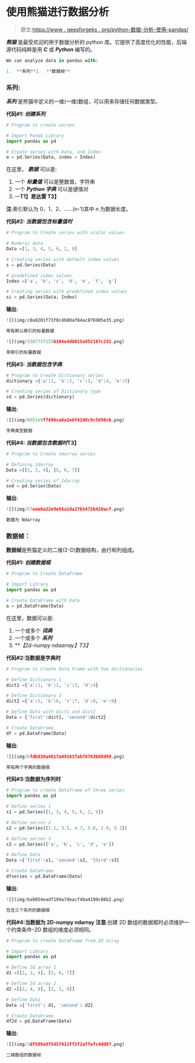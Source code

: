 # 使用熊猫进行数据分析

> 原文:[https://www . geesforgeks . org/python-数据-分析-使用-pandas/](https://www.geeksforgeeks.org/python-data-analysis-using-pandas/)

***熊猫*** 是最受欢迎的用于数据分析的 python 库。它提供了高度优化的性能，后端源代码纯粹是用 ***C*** 或 ***Python*** 编写的。

```py
We can analyze data in pandas with:

1.  **系列**2.  **数据帧** 
```

### 系列:

***系列*** 是熊猫中定义的一维(一维)数组，可以用来存储任何数据类型。

**代码#1: *创建系列***

```py
# Program to create series

# Import Panda Library
import pandas as pd  

# Create series with Data, and Index
a = pd.Series(Data, index = Index)  
```

在这里， ***数据*** 可以是:

1.  一个 ***标量值*** 可以是整数值，字符串
2.  一个 ***Python 字典*** 可以是键值对
3.  一**T1】恩达雷 T3】**

**注**:索引默认为 0、1、2、……(n-1)其中 n 为数据长度。

**代码#2: *当数据包含标量值时***

```py
# Program to Create series with scalar values 

# Numeric data
Data =[1, 3, 4, 5, 6, 2, 9]  

# Creating series with default index values
s = pd.Series(Data)    

# predefined index values
Index =['a', 'b', 'c', 'd', 'e', 'f', 'g'] 

# Creating series with predefined index values
si = pd.Series(Data, Index) 
```

**输出**:

```py
![](img/c8a9201f73f8c4b80af84ac876905e35.png)

带有默认索引的标量数据

![](img/3387737155b104e4d6015a952167c232.png)

带索引的标量数据

```

**代码#3: *当数据包含字典***

```py
# Program to Create Dictionary series
dictionary ={'a':1, 'b':2, 'c':3, 'd':4, 'e':5} 

# Creating series of Dictionary type
sd = pd.Series(dictionary) 
```

**输出**:

```py
![](img/0951e9f7496ce6a2e6f42d8c9c5690cb.png)

字典类型数据

```

**代码#4: *当数据包含数据时*T3】**

```py
# Program to Create ndarray series

# Defining 2darray
Data =[[2, 3, 4], [5, 6, 7]]  

# Creating series of 2darray
snd = pd.Series(Data)    
```

**输出**:

```py
![](img/57eae8a22e9e56a1da27b5472b420acf.png)

数据为 Ndarray

```

### 数据帧：

**数据帧**是熊猫定义的二维(2-D)数据结构，由行和列组成。

**代码#1: *创建数据框***

```py
# Program to Create DataFrame

# Import Library
import pandas as pd   

# Create DataFrame with Data
a = pd.DataFrame(Data)  
```

在这里，数据可以是:

1.  一个或多个 ***词典***
2.  一个或多个 ***系列***
3.  ***【2d-numpy ndaarray】*T3】**

**代码#2:当数据是字典时**

```py
# Program to Create Data Frame with two dictionaries

# Define Dictionary 1
dict1 ={'a':1, 'b':2, 'c':3, 'd':4}   

# Define Dictionary 2     
dict2 ={'a':5, 'b':6, 'c':7, 'd':8, 'e':9} 

# Define Data with dict1 and dict2
Data = {'first':dict1, 'second':dict2} 

# Create DataFrame 
df = pd.DataFrame(Data)  
```

**输出**:

```py
![](img/6fdb836a4817a491637ab76763b08d99.png)

带有两个字典的数据框

```

**代码#3:当数据为序列时**

```py
# Program to create Dataframe of three series 
import pandas as pd

# Define series 1
s1 = pd.Series([1, 3, 4, 5, 6, 2, 9])   

# Define series 2       
s2 = pd.Series([1.1, 3.5, 4.7, 5.8, 2.9, 9.3]) 

# Define series 3
s3 = pd.Series(['a', 'b', 'c', 'd', 'e'])     

# Define Data
Data ={'first':s1, 'second':s2, 'third':s3} 

# Create DataFrame
dfseries = pd.DataFrame(Data)              
```

**输出**:

```py
![](img/ba9054eadf194a7deacf4ba4199c86b2.png)

包含三个系列的数据框

```

**代码#4:当数据为 2D-numpy ndarray**
**注意**:创建 2D 数组的数据框时必须维护一个约束条件–2D 数组的维度必须相同。

```py
# Program to create DataFrame from 2D array

# Import Library
import pandas as pd 

# Define 2d array 1
d1 =[[2, 3, 4], [5, 6, 7]] 

# Define 2d array 2
d2 =[[2, 4, 8], [1, 3, 9]] 

# Define Data
Data ={'first': d1, 'second': d2}  

# Create DataFrame
df2d = pd.DataFrame(Data)    
```

**输出**:

```py
![](img/3df599a975457411ff2f2affefc4dd87.png)

二维数组的数据帧

```